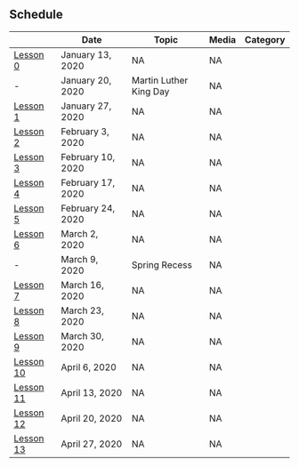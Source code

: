 ## Schedule 

| |Date | Topic | Media| Category|
|---	|---	|---	|---	| --- |
|[Lesson 0](lessons/lesson0.md)| January 13, 2020 | NA | NA |
|-| January 20, 2020 | Martin Luther King Day | NA |
|[Lesson 1](https://duckduckgo.com)| January 27, 2020 | NA | NA |
|[Lesson 2](https://duckduckgo.com)| February 3, 2020 | NA | NA |
|[Lesson 3](https://duckduckgo.com)| February 10, 2020 | NA | NA |
|[Lesson 4](https://duckduckgo.com)| February 17, 2020 | NA | NA |
|[Lesson 5](https://duckduckgo.com)| February 24, 2020 | NA | NA |
|[Lesson 6](https://duckduckgo.com)| March 2, 2020 | NA | NA |
|-| March 9, 2020 | Spring Recess | NA |
|[Lesson 7](https://duckduckgo.com)| March 16, 2020 | NA | NA |
|[Lesson 8](https://duckduckgo.com)| March 23, 2020 | NA | NA |
|[Lesson 9](https://duckduckgo.com)| March 30, 2020 | NA | NA |
|[Lesson 10](https://duckduckgo.com)| April 6, 2020 | NA | NA |
|[Lesson 11](https://duckduckgo.com)| April 13, 2020 | NA | NA |
|[Lesson 12](https://duckduckgo.com)| April 20, 2020 | NA | NA |
|[Lesson 13](https://duckduckgo.com)| April 27, 2020 | NA | NA |